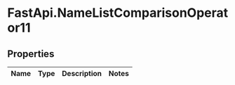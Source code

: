 # FastApi.NameListComparisonOperator11

## Properties
Name | Type | Description | Notes
------------ | ------------- | ------------- | -------------
